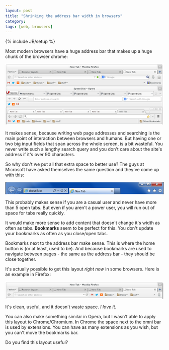 ```yaml
---
layout: post
title: "Shrinking the address bar width in browsers"
category: 
tags: [web, browsers]
---
```

{% include JB/setup %}

Most modern browsers have a huge address bar that makes up a huge chunk of the browser chrome:

<img src="/assets/pics/defaultBrowsers.png" title="Browsers on Linux" class="middlepic" alt="browsers" />

It makes sense, because writing web page addresses and searching is the main point of interaction between browsers and humans. But having one or two big input fields that span across the whole screen, is a bit wasteful. You never write such a lengthy search query and you don't care about the site's address if it's over 90 characters.

So why don't we put all that extra space to better use? The guys at Microsoft have asked themselves the same question and they've come up with this:

<img src="/assets/pics/ieBrowser.png" title="IE10" class="middlepic" alt="ie10"  />

This probably makes sense if you are a casual user and never have more than 5 open tabs. But even if you aren't a power user, you will run out of space for tabs really quickly.

It would make more sense to add content that doesn't change it's width as often as tabs. **Bookmarks** seem to be perfect for this. You don't update your bookmarks as often as you close/open tabs.

Bookmarks next to the address bar make sense. This is where the home button is (or at least, used to be). And because bookmarks are used to navigate between pages - the same as the address bar - they should be close together.

It's actually possible to get this layout *right now* in some browsers. Here is an example in Firefox:

<img src="/assets/pics/firefoxBrowser.png" title="Better Firefox" alt="betterfirefox" class="middlepic"  />

It's clean, useful, and it doesn't waste space. *I love it*.

You can also make something similar in Opera, but I wasn't able to apply this layout to Chrome/Chromium. In Chrome the space next to the omni bar is used by extensions. You can have as many extensions as you wish, but you can't move the bookmarks bar.

Do you find this layout useful?




